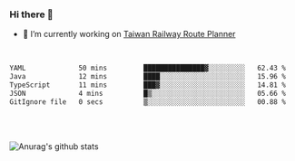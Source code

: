 ### Hi there 👋

- 🔭 I’m currently working on [Taiwan Railway Route Planner](https://github.com/Taiwan-Railway-Route-Planner)

<br/>

<!--START_SECTION:waka-->

```txt
YAML             50 mins         ███████████████▓░░░░░░░░░   62.43 %
Java             12 mins         ████░░░░░░░░░░░░░░░░░░░░░   15.96 %
TypeScript       11 mins         ███▓░░░░░░░░░░░░░░░░░░░░░   14.81 %
JSON             4 mins          █▒░░░░░░░░░░░░░░░░░░░░░░░   05.66 %
GitIgnore file   0 secs          ▒░░░░░░░░░░░░░░░░░░░░░░░░   00.88 %
```

<!--END_SECTION:waka-->

<br/>
<br/>

![Anurag's github stats](https://github-readme-stats.vercel.app/api?username=DepickereSven&show_icons=true&theme=tokyonight)



<!--
**DepickereSven/DepickereSven** is a ✨ _special_ ✨ repository because its `README.md` (this file) appears on your GitHub profile.

Here are some ideas to get you started:

- 🔭 I’m currently working on ...
- 🌱 I’m currently learning ...
- 👯 I’m looking to collaborate on ...
- 🤔 I’m looking for help with ...
- 💬 Ask me about ...
- 📫 How to reach me: ...
- 😄 Pronouns: ...
- ⚡ Fun fact: ...
-->
